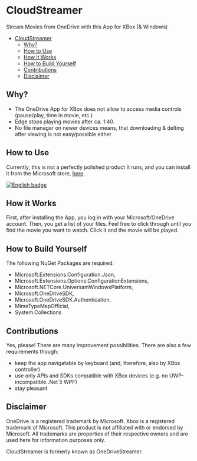 # CloudStreamer

Stream Movies from OneDrive with this App for XBox (&amp; Windows)

- [CloudStreamer](#cloudstreamer)
  - [Why?](#why)
  - [How to Use](#how-to-use)
  - [How it Works](#how-it-works)
  - [How to Build Yourself](#how-to-build-yourself)
  - [Contributions](#contributions)
  - [Disclaimer](#disclaimer)

## Why?

- The OneDrive App for XBox does not allow to access media controls (pause/play, time in movie, etc.)
- Edge stops playing movies after ca. 1:40. 
- No file manager on newer devices means, that downloading & delting after viewing is not easy/possible either

## How to Use

Currently, this is not a perfectly polished product
It runs, and you can install it from the Microsoft store, [here](https://www.microsoft.com/en-us/p/onedrivestreamer/9ngfvc3zsf4k?activetab=pivot:overviewtab).

[![English badge](https://developer.microsoft.com/store/badges/images/English_get-it-from-MS.png)](//www.microsoft.com/store/apps/9NGFVC3ZSF4K?cid=storebadge&ocid=badge)

## How it Works

First, after installing the App, you log in with your Microsoft/OneDrive account.
Then, you get a list of your files. Feel free to click through until you find the movie you want to watch.
Click it and the movie will be played. 

## How to Build Yourself

The following NuGet Packages are required:

-  Microsoft.Extensions.Configuration.Json, 
-  Microsoft.Extensions.Options.ConfigurationExtensions, 
-  Microsoft.NETCore.UniversamWindowsPlatform, 
-  Microsoft.OneDriveSDK, 
-  Microsoft.OneDriveSDK.Authentication, 
-  MimeTypeMapOfficial, 
-  System.Collections

## Contributions

Yes, please! There are many improvement possibilities.
There are also a few requirements though:
- keep the app navigatable by keyboard (and, therefore, also by XBox controller)
- use only APIs and SDKs compatible with XBox devices (e.g. no UWP-incompatible .Net 5 WPF)
- stay pleasant  

## Disclaimer

OneDrive is a registered trademark by Microsoft. 
Xbox is a registered trademark of Microsoft. 
This product is not affiliated with or endorsed by Microsoft.
All trademarks are properties of their respective owners and are used here for information purposes only.

CloudStreamer is formerly known as OneDriveStreamer.

